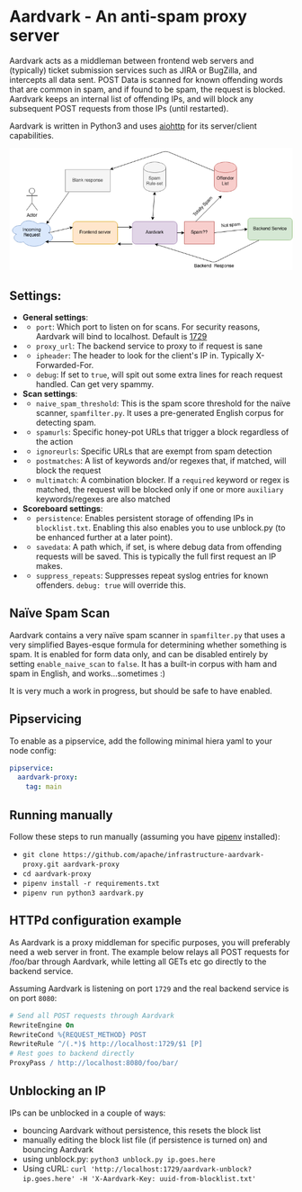 # Aardvark - An anti-spam proxy server

Aardvark acts as a middleman between frontend web servers and (typically) ticket submission services such as JIRA or BugZilla, and intercepts all data sent.
POST Data is scanned for known offending words that are common in spam, and if found to be spam, the request is blocked.
Aardvark keeps an internal list of offending IPs, and will block any subsequent POST requests from those IPs (until restarted).

Aardvark is written in Python3 and uses [aiohttp](https://github.com/aio-libs/aiohttp) for its server/client capabilities.

![diagram](aardvark.png)

## Settings:

- **General settings**:
- - `port`: Which port to listen on for scans. For security reasons, Aardvark will bind to localhost. Default is [1729](https://en.wikipedia.org/wiki/1729_(number))
- - `proxy_url`: The backend service to proxy to if request is sane
- - `ipheader`: The header to look for the client's IP in. Typically X-Forwarded-For.
- - `debug`: If set to `true`, will spit out some extra lines for reach request handled. Can get very spammy.
- **Scan settings**:
- - `naive_spam_threshold`: This is the spam score threshold for the naïve scanner, `spamfilter.py`. It uses a pre-generated English corpus for detecting spam.
- - `spamurls`: Specific honey-pot URLs that trigger a block regardless of the action
- - `ignoreurls`: Specific URLs that are exempt from spam detection
- - `postmatches`: A list of keywords and/or regexes that, if matched, will block the request
- - `multimatch`: A combination blocker. If a `required` keyword or regex is matched, the request will be blocked only if one or more `auxiliary` keywords/regexes are also matched
- **Scoreboard settings**:
- - `persistence`: Enables persistent storage of offending IPs in `blocklist.txt`. Enabling this also enables you to use unblock.py (to be enhanced further at a later point).
- - `savedata`: A path which, if set, is where debug data from offending requests will be saved. This is typically the full first request an IP makes.
- - `suppress_repeats`: Suppresses repeat syslog entries for known offenders. `debug: true` will override this.

## Naïve Spam Scan
Aardvark contains a very naïve spam scanner in `spamfilter.py` that uses a very simplified Bayes-esque formula for
determining whether something is spam. It is enabled for form data only, and can be disabled entirely by 
setting `enable_naive_scan` to `false`. It has a built-in corpus with ham and spam in English, and works...sometimes :)

It is very much a work in progress, but should be safe to have enabled.


## Pipservicing

To enable as a pipservice, add the following minimal hiera yaml to your node config:

~~~yaml
pipservice:
  aardvark-proxy:
    tag: main
~~~

## Running manually
Follow these steps to run manually (assuming you have [pipenv](https://pypi.org/project/pipenv/) installed):

- `git clone https://github.com/apache/infrastructure-aardvark-proxy.git aardvark-proxy`
- `cd aardvark-proxy`
- `pipenv install -r requirements.txt`
- `pipenv run python3 aardvark.py`

## HTTPd configuration example
As Aardvark is a proxy middleman for specific purposes, you will preferably need a web server in front.
The example below relays all POST requests for /foo/bar through Aardvark, while letting all GETs etc 
go directly to the backend service.

Assuming Aardvark is listening on port `1729` and the real backend service is on port `8080`:

~~~apache
# Send all POST requests through Aardvark
RewriteEngine On
RewriteCond %{REQUEST_METHOD} POST
RewriteRule ^/(.*)$ http://localhost:1729/$1 [P]
# Rest goes to backend directly
ProxyPass / http://localhost:8080/foo/bar/
~~~


## Unblocking an IP
IPs can be unblocked in a couple of ways:

- bouncing Aardvark without persistence, this resets the block list
- manually editing the block list file (if persistence is turned on) and bouncing Aardvark
- using unblock.py: `python3 unblock.py ip.goes.here`
- Using cURL: `curl 'http://localhost:1729/aardvark-unblock?ip.goes.here' -H 'X-Aardvark-Key: uuid-from-blocklist.txt'`
